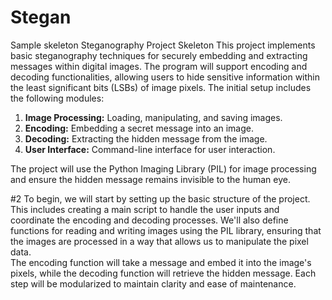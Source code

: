 # Stegan
Sample skeleton 
Steganography Project Skeleton
This project implements basic steganography techniques for securely embedding and extracting messages within digital images. The program will support encoding and decoding functionalities, allowing users to hide sensitive information within the least significant bits (LSBs) of image pixels. The initial setup includes the following modules:

1. **Image Processing:** Loading, manipulating, and saving images.
2. **Encoding:** Embedding a secret message into an image.
3. **Decoding:** Extracting the hidden message from the image.
4. **User Interface:** Command-line interface for user interaction.

The project will use the Python Imaging Library (PIL) for image processing and ensure the hidden message remains invisible to the human eye.


#2
To begin, we will start by setting up the basic structure of the project. <br>
This includes creating a main script to handle the user inputs and coordinate the encoding and decoding processes. We'll also define functions for reading and writing images using the PIL library, ensuring that the images are processed in a way that allows us to manipulate the pixel data.<br> 
The encoding function will take a message and embed it into the image's pixels, while the decoding function will retrieve the hidden message. Each step will be modularized to maintain clarity and ease of maintenance.


